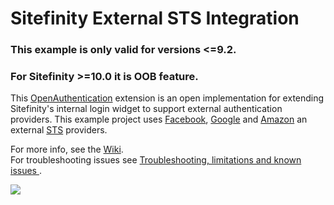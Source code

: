 Sitefinity External STS Integration
=======

### This example is only valid for versions <=9.2. 
### For Sitefinity >=10.0 it is OOB feature.

This [OpenAuthentication](https://nuget.org/packages/DotNetOpenAuth.AspNet) extension is an open implementation for extending Sitefinity's internal login widget to support external authentication providers. This example project uses [Facebook](http://www.facebook.com), [Google](http://www.google.com) and [Amazon](http://www.amazon.com) an external [STS](http://en.wikipedia.org/wiki/Security_Token_Service) providers. 

For more info, see the [Wiki](https://github.com/Sitefinity/Sitefinity-External-STS-Integration/wiki).  
For troubleshooting issues see [Troubleshooting, limitations and known issues ](https://github.com/Sitefinity/Sitefinity-External-STS-Integration/wiki/Troubleshooting,-limitations-and-known-issues). 

![](https://raw.github.com/Sitefinity/Sitefinity-External-STS-Integration/master/DocumentationImages/LoginForm.png)
